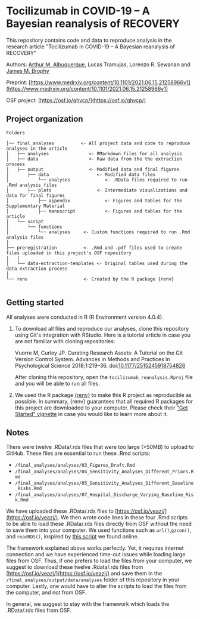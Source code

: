 # Tocilizumab in COVID-19 – A Bayesian reanalysis of RECOVERY

This repository contains code and data to reproduce analysis in the research article "Tocilizumab in COVID-19 – A Bayesian reanalysis of RECOVERY"

Authors: [Arthur M. Albuquerque](https://twitter.com/arthur_alb1), Lucas Tramujas, Lorenzo R. Sewanan and [James M. Brophy](https://twitter.com/brophyj)

Preprint: [https://www.medrxiv.org/content/10.1101/2021.06.15.21258966v1](https://www.medrxiv.org/content/10.1101/2021.06.15.21258966v1)

OSF project: [https://osf.io/qhvcp/](https://osf.io/qhvcp/)

## Project organization

```
Folders

│── final_analyses          <- All project data and code to reproduce analyses in the article
│   ├── analyses               <- RMarkdown files for all analysis
│   ├── data                   <- Raw data from the the extraction process
|   ├── output                 <- Modified data and final figures
│       ├── data                  <- Modified data files
│           └── analyses             <- .RData files required to run .Rmd analysis files
│       ├── plots                 <- Intermediate visualizations and data for final figures
│           ├── appendix             <- Figures and tables for the Supplementary Material
│           ├── manuscript           <- Figures and tables for the article
│   └── script              
│       └── functions  
│           └── analyses     <- Custom functions required to run .Rmd analysis files
│
├── preregistration          <- .Rmd and .pdf files used to create files uploaded in this project's OSF repository
|   |
│   └── data-extraction-templates <- Original tables used during the data extraction process
│
└── renv                     <- Created by the R package {renv}


```

## Getting started
  All analyses were conducted in R (R Environment version 4.0.4). 

1.  To download all files and reproduce our analyses, clone this repository using Git's integration with RStudio. Here is a tutorial article in case you are not familiar with cloning repositories:

    Vuorre M, Curley JP. Curating Research Assets: A Tutorial on the Git Version Control System. Advances in Methods and Practices in Psychological Science 2018;1:219–36. doi:[10.1177/2515245918754826](10.1177/2515245918754826)

       After cloning this repository, open the `tocilizumab_reanalysis.Rproj` file and you will be able to run all files.
2. We used the R package [{renv}](https://rstudio.github.io/renv/) to make this R project as reproducible as possible. In summary, {renv} guarantees that all required R packages for this project are downloaded to your computer. Please check their ["Get Started" vignette](https://rstudio.github.io/renv/articles/renv.html) in case you would like to learn more about it.

## Notes
 There were twelve .RData/.rds files that were too large (>50MB) to upload to GitHub. These files are essential to run these .Rmd scripts:

 - `/final_analyses/analyses/03_Figures_Draft.Rmd` 
 - `/final_analyses/analyses/04_Sensitivity_Analyses_Different_Priors.Rmd`
 - `/final_analyses/analyses/05_Sensitivity_Analyses_Different_Baseline_Risks.Rmd`
 - `/final_analyses/analyses/07_Hospital_Discharge_Varying_Baseline_Risk.Rmd`

We have uploaded these .RData/.rds files to [https://osf.io/veazj/](https://osf.io/veazj/). We then wrote code lines in these four .Rmd scripts to be able to load these .RData/.rds files directly from OSF without the need to save them into your computer. We used functions such as ``url()``,``gzcon()``, and ``readRDS()``, inspired by [this script](https://osf.io/73thx/) we found online.

The framework explained above works perfectly. Yet, it requires internet connection and we have experienced time-out issues while loading large files from OSF.
Thus, if one prefers to load the files from your computer, we suggest to download
these twelve .Rdata/.rds files from [https://osf.io/veazj/](https://osf.io/veazj/) and
save them in the `/final_analyses/output/data/analyses` folder of this repository in your computer.
Lastly, one would have to alter the scripts to load the files from the computer, and not from OSF.

In general, we suggest to stay with the framework which loads the .RData/.rds files from OSF.

